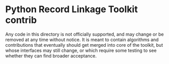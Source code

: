 # Python Record Linkage Toolkit contrib

Any code in this directory is not officially supported, and may change or be
removed at any time without notice. It is meant to contain algorithms and
contributions that eventually should get merged into core of the toolkit, but
whose interfaces may still change, or which require some testing to see
whether they can find broader acceptance.

